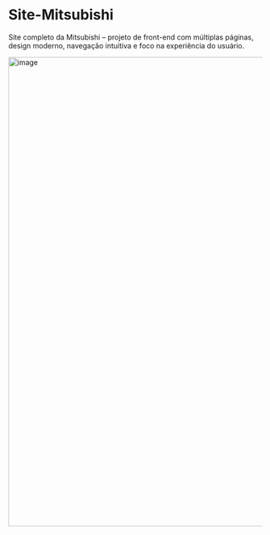 # Site-Mitsubishi
Site completo da Mitsubishi – projeto de front-end com múltiplas páginas, design moderno, navegação intuitiva e foco na experiência do usuário.

<img width="1893" height="932" alt="image" src="https://github.com/user-attachments/assets/08392281-06a1-4f9c-85b5-2723b8b6672a" />

